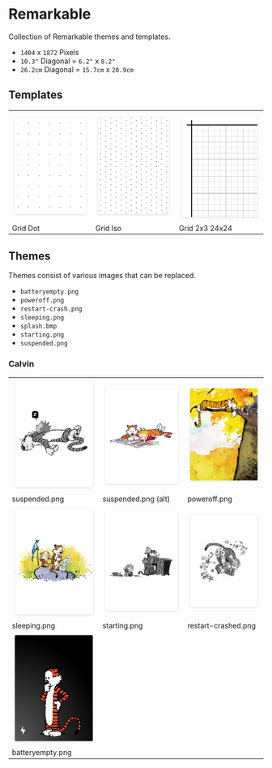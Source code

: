 # Remarkable

Collection of Remarkable themes and templates.

- `1404` x `1872` Pixels
- `10.3"` Diagonal = `6.2"` x `8.2"`
- `26.2cm` Diagonal = `15.7cm` x `20.9cm`

## Templates

<table>
  <tr>
    <td>
      <a href="https://github.com/Templarian/Remarkable/blob/master/template/grid-dot.png">
        <img src="/template/thumb-grid-dot.png"/>
      </a>
    </td>
    <td>
      <a href="https://github.com/Templarian/Remarkable/blob/master/template/grid-iso.png">
        <img src="/template/thumb-grid-iso.png"/>
      </a>
    </td>
    <td>
      <a href="https://github.com/Templarian/Remarkable/blob/master/template/grid-2-3-24.png">
        <img src="/template/thumb-grid-2-3-24.png"/>
      </a>
    </td>
  </tr>
  <tr>
    <td>Grid Dot</td>
    <td>Grid Iso</td>
    <td>Grid 2x3 24x24</td>
  </tr>
</table>

## Themes

Themes consist of various images that can be replaced.

- `batteryempty.png`
- `poweroff.png`
- `restart-crash.png`
- `sleeping.png`
- `splash.bmp`
- `starting.png`
- `suspended.png`

### Calvin

<table>
  <tr>
    <td>
      <a href="https://github.com/Templarian/Remarkable/blob/master/themes/calvin/suspended.png">
        <img src="/themes/calvin/thumb-suspended.png"/>
      </a>
    </td>
    <td>
      <a href="https://github.com/Templarian/Remarkable/blob/master/themes/calvin/suspended2.png">
        <img src="/themes/calvin/thumb-suspended2.png"/>
      </a>
    </td>
    <td>
      <a href="https://github.com/Templarian/Remarkable/blob/master/themes/calvin/poweroff.png">
        <img src="/themes/calvin/thumb-poweroff.png"/>
      </a>
    </td>
  </tr>
  <tr>
    <td>suspended.png</td>
    <td>suspended.png (alt)</td>
    <td>poweroff.png</td>
  </tr>
  <tr>
    <td>
      <a href="https://github.com/Templarian/Remarkable/blob/master/themes/calvin/sleeping.png">
        <img src="/themes/calvin/thumb-sleeping.png"/>
      </a>
    </td>
    <td>
      <a href="https://github.com/Templarian/Remarkable/blob/master/themes/calvin/starting.png">
        <img src="/themes/calvin/thumb-starting.png"/>
      </a>
    </td>
    <td>
      <a href="https://github.com/Templarian/Remarkable/blob/master/themes/calvin/restart-crashed.png">
        <img src="/themes/calvin/thumb-restart-crashed.png"/>
      </a>
    </td>
  </tr>
  <tr>
    <td>sleeping.png</td>
    <td>starting.png</td>
    <td>restart-crashed.png</td>
  </tr>
  <tr>
    <td>
      <a href="https://github.com/Templarian/Remarkable/blob/master/themes/calvin/batteryempty.png">
        <img src="/themes/calvin/thumb-batteryempty.png"/>
      </a>
    </td>
    <td>
    </td>
    <td>
    </td>
  </tr>
  <tr>
    <td>batteryempty.png</td>
    <td></td>
    <td></td>
  </tr>
</table>
